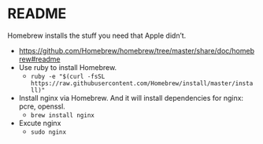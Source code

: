 # README
Homebrew installs the stuff you need that Apple didn’t.
- https://github.com/Homebrew/homebrew/tree/master/share/doc/homebrew#readme
- Use ruby to install Homebrew.
  - ```ruby -e "$(curl -fsSL https://raw.githubusercontent.com/Homebrew/install/master/install)"```
- Install nginx via Homebrew. And it will install dependencies for nginx: pcre, openssl.
  - ```brew install nginx```
- Excute nginx
  - ```sudo nginx```
